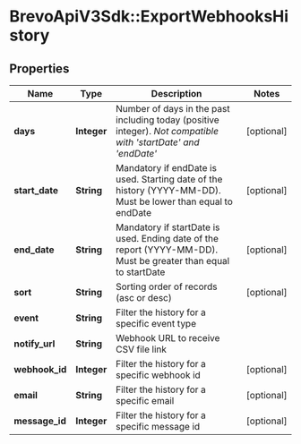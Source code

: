 # BrevoApiV3Sdk::ExportWebhooksHistory

## Properties
Name | Type | Description | Notes
------------ | ------------- | ------------- | -------------
**days** | **Integer** | Number of days in the past including today (positive integer). _Not compatible with &#39;startDate&#39; and &#39;endDate&#39;_ | [optional] 
**start_date** | **String** | Mandatory if endDate is used. Starting date of the history (YYYY-MM-DD). Must be lower than equal to endDate | [optional] 
**end_date** | **String** | Mandatory if startDate is used. Ending date of the report (YYYY-MM-DD). Must be greater than equal to startDate | [optional] 
**sort** | **String** | Sorting order of records (asc or desc) | [optional] 
**event** | **String** | Filter the history for a specific event type | 
**notify_url** | **String** | Webhook URL to receive CSV file link | 
**webhook_id** | **Integer** | Filter the history for a specific webhook id | [optional] 
**email** | **String** | Filter the history for a specific email | [optional] 
**message_id** | **Integer** | Filter the history for a specific message id | [optional] 


